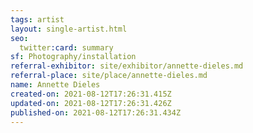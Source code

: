 ```yaml
---
tags: artist
layout: single-artist.html
seo:
  twitter:card: summary
sf: Photography/installation
referral-exhibitor: site/exhibitor/annette-dieles.md
referral-place: site/place/annette-dieles.md
name: Annette Dieles
created-on: 2021-08-12T17:26:31.415Z
updated-on: 2021-08-12T17:26:31.426Z
published-on: 2021-08-12T17:26:31.434Z
---
```

